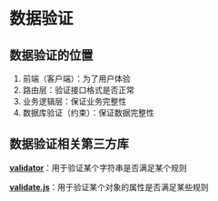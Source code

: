 # 数据验证

## 数据验证的位置

1. 前端（客户端）：为了用户体验
2. 路由层：验证接口格式是否正常
3. 业务逻辑层：保证业务完整性
4. 数据库验证（约束）：保证数据完整性



## 数据验证相关第三方库

[**validator**](https://github.com/validatorjs/validator.js)：用于验证某个字符串是否满足某个规则

[**validate.js**](http://validatejs.org/)：用于验证某个对象的属性是否满足某些规则